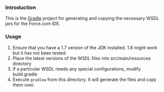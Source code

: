 ### Introduction

This is the [Gradle](http://www.gradle.org) project for generating and copying the necessary WSDL jars for the Force.com IDE.

### Usage

1. Ensure that you have a 1.7 version of the JDK installed. 1.8 might work but it has not been tested.
2. Place the latest versions of the WSDL files into src/main/resources directory
3. If a particular WSDL needs any special configurations, modify build.gradle
4. Execute `gradlew` from this directory. It will generate the files and copy them over.


